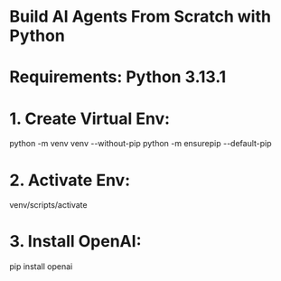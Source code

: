 # Build AI Agents From Scratch with Python

# Requirements: Python 3.13.1

# 1. Create Virtual Env: 
python -m venv venv --without-pip
python -m ensurepip --default-pip

# 2. Activate Env:
venv/scripts/activate

# 3. Install OpenAI:
pip install openai


